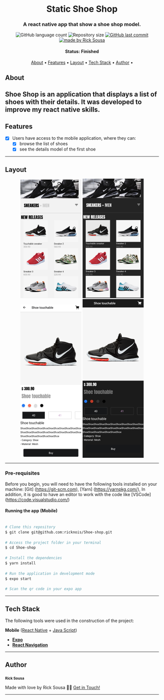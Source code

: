 <h1 align="center">
   Static Shoe Shop
</h1>

<h3 align="center">
    A react native app that show a shoe shop model.
</h3>

<p align="center">
  <img alt="GitHub language count" src="https://img.shields.io/github/languages/count/ricknois/Shoe-shop?color=%2304D361">

  <img alt="Repository size" src="https://img.shields.io/github/repo-size/ricknois/Shoe-shop">
  
  <a href="https://github.com/ricknois/Shoe-shop/commits/master">
    <img alt="GitHub last commit" src="https://img.shields.io/github/last-commit/ricknois/Shoe-shop">
  </a>
    
  <a href="https://ricknois.github.io/">
    <img alt="made by Rick Sousa" src="https://img.shields.io/badge/made%20by-Rick Sousa-%237519C1">
  </a>
  
<h4 align="center"> 
	 Status: Finished
</h4>

<p align="center">
 <a href="#about">About</a> •
 <a href="#features">Features</a> •
 <a href="#layout">Layout</a> • 
 <a href="#tech-stack">Tech Stack</a> • 
 <a href="#author">Author</a> • 

</p>


## About


Shoe Shop is an application that displays a list of shoes with their details.
It was developed to improve my react native skills.
---

## Features

- [x] Users have access to the mobile application, where they can:
   - [x] browse the list of shoes
   - [x] see the details model of the first shoe

---

## Layout

<p align="center">
  <img alt="People" title="#Shoe" src="./assets/home-mobile.jpeg" width="200px">
  
  <img alt="People" title="#Shoe" src="./assets/home-mobile-dark.jpeg" width="200px">

  <img alt="People" title="#Shoe" src="./assets/details-mobile.jpeg" width="200px">
  
  <img alt="People" title="#Shoe" src="./assets/details-mobile-dark.jpeg" width="200px">
</p>

---

### Pre-requisites

Before you begin, you will need to have the following tools installed on your machine:
[Git] (https://git-scm.com),
[Yarn] (https://yarnpkg.com/),
In addition, it is good to have an editor to work with the code like [VSCode] (https://code.visualstudio.com/)

#### Running the app (Mobile)

```bash

# Clone this repository
$ git clone git@github.com:ricknois/Shoe-shop.git

# Access the project folder in your terminal
$ cd Shoe-shop

# Install the dependencies
$ yarn install

# Run the application in development mode
$ expo start

# Scan the qr code in your expo app

```

---

## Tech Stack

The following tools were used in the construction of the project:

**Mobile**  ([React Native](http://www.reactnative.com/)  +  [Java Script](https://www.javascript.com/))

-   **[Expo](https://expo.io/)**
-   **[React Navigation](https://reactnavigation.org/)**

---

## Author

 <sub><b>Rick Sousa</b></sub>
 <br />

Made with love by Rick Sousa 👋🏽 [Get in Touch!](https://www.linkedin.com/in/ricknois/)

---
